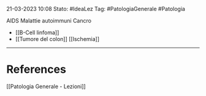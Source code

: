 21-03-2023 10:08
Stato: #IdeaLez
Tag: #PatologiaGenerale #Patologia 

AIDS
Malattie autoimmuni
Cancro
- [[B-Cell linfoma]]
- [[Tumore del colon]]
[[Ischemia]]


---
# References 

[[Patologia Generale - Lezioni]]
